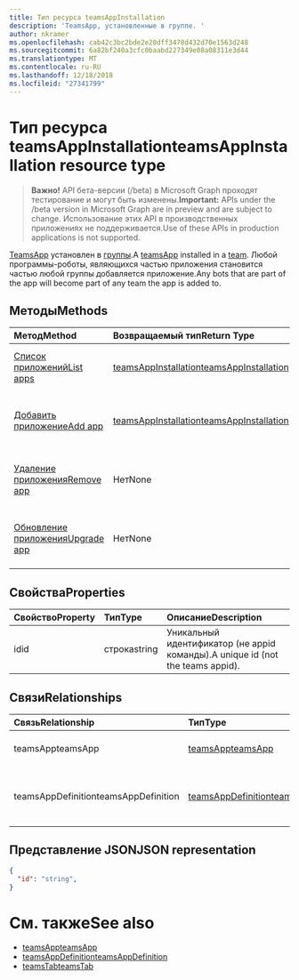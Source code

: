 ```yaml
---
title: Тип ресурса teamsAppInstallation
description: 'TeamsApp, установленные в группе. '
author: nkramer
ms.openlocfilehash: cab42c3bc2bde2e20dff3478d432d70e1563d248
ms.sourcegitcommit: 6a82bf240a3cfc0baabd227349e08a08311e3d44
ms.translationtype: MT
ms.contentlocale: ru-RU
ms.lasthandoff: 12/18/2018
ms.locfileid: "27341799"
---
```

# <a name="teamsappinstallation-resource-type"></a><span data-ttu-id="11d57-103">Тип ресурса teamsAppInstallation</span><span class="sxs-lookup"><span data-stu-id="11d57-103">teamsAppInstallation resource type</span></span>

> <span data-ttu-id="11d57-104">**Важно!** API бета-версии (/beta) в Microsoft Graph проходят тестирование и могут быть изменены.</span><span class="sxs-lookup"><span data-stu-id="11d57-104">**Important:** APIs under the /beta version in Microsoft Graph are in preview and are subject to change.</span></span> <span data-ttu-id="11d57-105">Использование этих API в производственных приложениях не поддерживается.</span><span class="sxs-lookup"><span data-stu-id="11d57-105">Use of these APIs in production applications is not supported.</span></span>

<span data-ttu-id="11d57-106">[TeamsApp](teamsapp.md) установлен в [группы](team.md).</span><span class="sxs-lookup"><span data-stu-id="11d57-106">A [teamsApp](teamsapp.md) installed in a [team](team.md).</span></span> <span data-ttu-id="11d57-107">Любой программы-роботы, являющихся частью приложения становится частью любой группы добавляется приложение.</span><span class="sxs-lookup"><span data-stu-id="11d57-107">Any bots that are part of the app will become part of any team the app is added to.</span></span>

## <a name="methods"></a><span data-ttu-id="11d57-108">Методы</span><span class="sxs-lookup"><span data-stu-id="11d57-108">Methods</span></span>

| <span data-ttu-id="11d57-109">Метод</span><span class="sxs-lookup"><span data-stu-id="11d57-109">Method</span></span>       | <span data-ttu-id="11d57-110">Возвращаемый тип</span><span class="sxs-lookup"><span data-stu-id="11d57-110">Return Type</span></span>  |<span data-ttu-id="11d57-111">Описание</span><span class="sxs-lookup"><span data-stu-id="11d57-111">Description</span></span>|
|:---------------|:--------|:----------|
|[<span data-ttu-id="11d57-112">Список приложений</span><span class="sxs-lookup"><span data-stu-id="11d57-112">List apps</span></span>](../api/teamsappinstallation-list.md) | [<span data-ttu-id="11d57-113">teamsAppInstallation</span><span class="sxs-lookup"><span data-stu-id="11d57-113">teamsAppInstallation</span></span>](teamsapp.md) | <span data-ttu-id="11d57-114">Список приложений, установленные в группе.</span><span class="sxs-lookup"><span data-stu-id="11d57-114">Lists apps installed in a team.</span></span>|
|[<span data-ttu-id="11d57-115">Добавить приложение</span><span class="sxs-lookup"><span data-stu-id="11d57-115">Add app</span></span>](../api/teamsappinstallation-add.md) | [<span data-ttu-id="11d57-116">teamsAppInstallation</span><span class="sxs-lookup"><span data-stu-id="11d57-116">teamsAppInstallation</span></span>](teamsapp.md) | <span data-ttu-id="11d57-117">Добавляет (установить) приложения в группу.</span><span class="sxs-lookup"><span data-stu-id="11d57-117">Adds (installs) an app to a team.</span></span>|
|[<span data-ttu-id="11d57-118">Удаление приложения</span><span class="sxs-lookup"><span data-stu-id="11d57-118">Remove app</span></span>](../api/teamsappinstallation-delete.md) | <span data-ttu-id="11d57-119">Нет</span><span class="sxs-lookup"><span data-stu-id="11d57-119">None</span></span> | <span data-ttu-id="11d57-120">Удаляет (удаление) приложения из группы.</span><span class="sxs-lookup"><span data-stu-id="11d57-120">Removes (uninstalls) an app from a team.</span></span>|
|[<span data-ttu-id="11d57-121">Обновление приложения</span><span class="sxs-lookup"><span data-stu-id="11d57-121">Upgrade app</span></span>](../api/teamsappinstallation-delete.md) | <span data-ttu-id="11d57-122">Нет</span><span class="sxs-lookup"><span data-stu-id="11d57-122">None</span></span> | <span data-ttu-id="11d57-123">Обновление до последней версии приложения.</span><span class="sxs-lookup"><span data-stu-id="11d57-123">Upgrades to the latest version of the app.</span></span>|

## <a name="properties"></a><span data-ttu-id="11d57-124">Свойства</span><span class="sxs-lookup"><span data-stu-id="11d57-124">Properties</span></span>

| <span data-ttu-id="11d57-125">Свойство</span><span class="sxs-lookup"><span data-stu-id="11d57-125">Property</span></span>            | <span data-ttu-id="11d57-126">Тип</span><span class="sxs-lookup"><span data-stu-id="11d57-126">Type</span></span>     | <span data-ttu-id="11d57-127">Описание</span><span class="sxs-lookup"><span data-stu-id="11d57-127">Description</span></span> |
|:------------------- |:-------- |:----------- |
| <span data-ttu-id="11d57-128">id</span><span class="sxs-lookup"><span data-stu-id="11d57-128">id</span></span>                  | <span data-ttu-id="11d57-129">строка</span><span class="sxs-lookup"><span data-stu-id="11d57-129">string</span></span>   | <span data-ttu-id="11d57-130">Уникальный идентификатор (не appid команды).</span><span class="sxs-lookup"><span data-stu-id="11d57-130">A unique id (not the teams appid).</span></span> |

## <a name="relationships"></a><span data-ttu-id="11d57-131">Связи</span><span class="sxs-lookup"><span data-stu-id="11d57-131">Relationships</span></span>

| <span data-ttu-id="11d57-132">Связь</span><span class="sxs-lookup"><span data-stu-id="11d57-132">Relationship</span></span>   | <span data-ttu-id="11d57-133">Тип</span><span class="sxs-lookup"><span data-stu-id="11d57-133">Type</span></span>    | <span data-ttu-id="11d57-134">Описание</span><span class="sxs-lookup"><span data-stu-id="11d57-134">Description</span></span> |
|:---------------|:--------|:----------|
|<span data-ttu-id="11d57-135">teamsApp</span><span class="sxs-lookup"><span data-stu-id="11d57-135">teamsApp</span></span>|[<span data-ttu-id="11d57-136">teamsApp</span><span class="sxs-lookup"><span data-stu-id="11d57-136">teamsApp</span></span>](teamsapp.md)| <span data-ttu-id="11d57-137">Приложения, которая устанавливается.</span><span class="sxs-lookup"><span data-stu-id="11d57-137">The app that is installed.</span></span> |
|<span data-ttu-id="11d57-138">teamsAppDefinition</span><span class="sxs-lookup"><span data-stu-id="11d57-138">teamsAppDefinition</span></span>|[<span data-ttu-id="11d57-139">teamsAppDefinition</span><span class="sxs-lookup"><span data-stu-id="11d57-139">teamsAppDefinition</span></span>](teamsapp.md)| <span data-ttu-id="11d57-140">Подробные сведения о данной версии приложения.</span><span class="sxs-lookup"><span data-stu-id="11d57-140">The details of this version of the app.</span></span> |

## <a name="json-representation"></a><span data-ttu-id="11d57-141">Представление JSON</span><span class="sxs-lookup"><span data-stu-id="11d57-141">JSON representation</span></span>

<!-- {
  "blockType": "resource",
  "@odata.type": "microsoft.graph.teamsAppInstallation",
  "baseType": "microsoft.graph.entity"
}-->

```json
{
  "id": "string",
}
```

# <a name="see-also"></a><span data-ttu-id="11d57-142">См. также</span><span class="sxs-lookup"><span data-stu-id="11d57-142">See also</span></span>

- [<span data-ttu-id="11d57-143">teamsApp</span><span class="sxs-lookup"><span data-stu-id="11d57-143">teamsApp</span></span>](teamsapp.md)
- [<span data-ttu-id="11d57-144">teamsAppDefinition</span><span class="sxs-lookup"><span data-stu-id="11d57-144">teamsAppDefinition</span></span>](teamsappdefinition.md)
- [<span data-ttu-id="11d57-145">teamsTab</span><span class="sxs-lookup"><span data-stu-id="11d57-145">teamsTab</span></span>](../resources/teamstab.md)


<!-- uuid: 8fcb5dbc-d5aa-4681-8e31-b001d5168d79
2015-10-25 14:57:30 UTC -->
<!-- {
  "type": "#page.annotation",
  "description": "teamsApp resource",
  "keywords": "",
  "section": "documentation",
  "tocPath": ""
}-->

